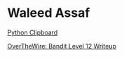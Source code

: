Waleed Assaf
============


[Python Clipboard](/blogs/python-clipboard.html)

[OverTheWire: Bandit Level 12 Writeup](/blogs/overthewire-bandit-12.html)
